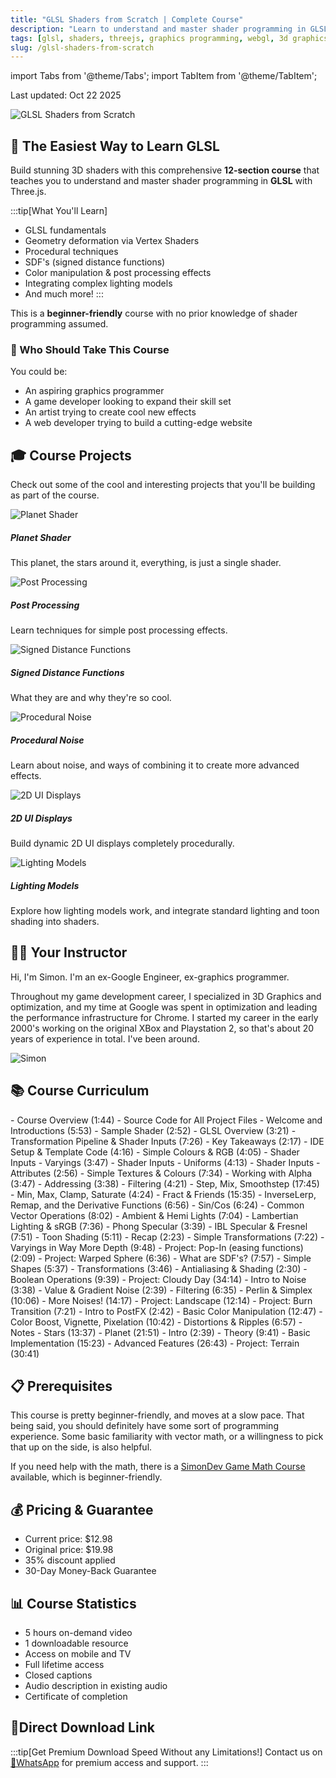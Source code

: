 ```yaml
---
title: "GLSL Shaders from Scratch | Complete Course"
description: "Learn to understand and master shader programming in GLSL with Three.js. Build stunning 3D shaders from beginner to advanced level."
tags: [glsl, shaders, threejs, graphics programming, webgl, 3d graphics]
slug: /glsl-shaders-from-scratch
---
```


import Tabs from '@theme/Tabs';
import TabItem from '@theme/TabItem';

Last updated: Oct 22 2025

![GLSL Shaders from Scratch](https://uploads.teachablecdn.com/attachments/sGCH8MVZR3esQlfc0zw0_thumbnail-no-text.jpg)

## 🚀 The Easiest Way to Learn GLSL

Build stunning 3D shaders with this comprehensive **12-section course** that teaches you to understand and master shader programming in **GLSL** with Three.js.

:::tip[What You'll Learn]
- GLSL fundamentals
- Geometry deformation via Vertex Shaders
- Procedural techniques
- SDF's (signed distance functions)
- Color manipulation & post processing effects
- Integrating complex lighting models
- And much more!
:::

This is a **beginner-friendly** course with no prior knowledge of shader programming assumed.

### 👥 Who Should Take This Course

You could be:

- An aspiring graphics programmer
- A game developer looking to expand their skill set
- An artist trying to create cool new effects
- A web developer trying to build a cutting-edge website

## 🎓 Course Projects

Check out some of the cool and interesting projects that you'll be building as part of the course.

![Planet Shader](https://uploads.teachablecdn.com/attachments/vPrGGVTnT2mRtcB65og5_Screenshot+2024-04-25+120512.png)

##### **Planet Shader**
This planet, the stars around it, everything, is just a single shader.

![Post Processing](https://uploads.teachablecdn.com/attachments/kQ3991JRRSaAAO4jXCcb_Screenshot+from+2022-05-19+10-07-45.png)

##### **Post Processing**
Learn techniques for simple post processing effects.

![Signed Distance Functions](https://uploads.teachablecdn.com/attachments/EpHx4ZcbQDSIRagY6uy8_untitled-f006723.png)

##### **Signed Distance Functions**
What they are and why they're so cool.

![Procedural Noise](https://uploads.teachablecdn.com/attachments/FgLvorFWR6CAVM2QqbOH_untitled-f003257.png)

##### **Procedural Noise**
Learn about noise, and ways of combining it to create more advanced effects.

![2D UI Displays](https://uploads.teachablecdn.com/attachments/FuAFgDrS4OpNJzIZWvKf_untitled-f001907.png)

##### **2D UI Displays**
Build dynamic 2D UI displays completely procedurally.

![Lighting Models](https://uploads.teachablecdn.com/attachments/FuAFgDrS4OpNJzIZWvKf_untitled-f001907.png)

##### **Lighting Models**
Explore how lighting models work, and integrate standard lighting and toon shading into shaders.

## 👨‍🏫 Your Instructor

Hi, I'm Simon. I'm an ex-Google Engineer, ex-graphics programmer.

Throughout my game development career, I specialized in 3D Graphics and optimization, and my time at Google was spent in optimization and leading the performance infrastructure for Chrome. I started my career in the early 2000's working on the original XBox and Playstation 2, so that's about 20 years of experience in total. I've been around.

![Simon](https://uploads.teachablecdn.com/attachments/V6sJatyrTt6meLOBoO3y_unnamed.jpg)

## 📚 Course Curriculum

<Tabs>
<TabItem value="overview" label="Overview">
- Course Overview (1:44)
- Source Code for All Project Files
- Welcome and Introductions (5:53)
- Sample Shader (2:52)
- GLSL Overview (3:21)
- Transformation Pipeline & Shader Inputs (7:26)
- Key Takeaways (2:17)
</TabItem>
<TabItem value="first-shader" label="Your First Shader">
- IDE Setup & Template Code (4:16)
- Simple Colours & RGB (4:05)
- Shader Inputs - Varyings (3:47)
- Shader Inputs - Uniforms (4:13)
- Shader Inputs - Attributes (2:56)
</TabItem>
<TabItem value="textures" label="Textures">
- Simple Textures & Colours (7:34)
- Working with Alpha (3:47)
- Addressing (3:38)
- Filtering (4:21)
</TabItem>
<TabItem value="functions" label="Common Functions">
- Step, Mix, Smoothstep (17:45)
- Min, Max, Clamp, Saturate (4:24)
- Fract & Friends (15:35)
- InverseLerp, Remap, and the Derivative Functions (6:56)
</TabItem>
<TabItem value="math" label="Vector Operations">
- Sin/Cos (6:24)
- Common Vector Operations (8:02)
</TabItem>
<TabItem value="lighting" label="Lighting Models">
- Ambient & Hemi Lights (7:04)
- Lambertian Lighting & sRGB (7:36)
- Phong Specular (3:39)
- IBL Specular & Fresnel (7:51)
- Toon Shading (5:11)
</TabItem>
<TabItem value="vertex" label="Vertex Shaders">
- Recap (2:23)
- Simple Transformations (7:22)
- Varyings in Way More Depth (9:48)
- Project: Pop-In (easing functions) (2:09)
- Project: Warped Sphere (6:36)
</TabItem>
<TabItem value="sdf" label="SDF's & Simple Shapes">
- What are SDF's? (7:57)
- Simple Shapes (5:37)
- Transformations (3:46)
- Antialiasing & Shading (2:30)
- Boolean Operations (9:39)
- Project: Cloudy Day (34:14)
</TabItem>
<TabItem value="noise" label="Noise">
- Intro to Noise (3:38)
- Value & Gradient Noise (2:39)
- Filtering (6:35)
- Perlin & Simplex (10:06)
- More Noises! (14:17)
- Project: Landscape (12:14)
- Project: Burn Transition (7:21)
</TabItem>
<TabItem value="postfx" label="PostFX">
- Intro to PostFX (2:42)
- Basic Color Manipulation (12:47)
- Color Boost, Vignette, Pixelation (10:42)
- Distortions & Ripples (6:57)
</TabItem>
<TabItem value="planet" label="Planet Shader">
- Notes
- Stars (13:37)
- Planet (21:51)
</TabItem>
<TabItem value="raymarching" label="Raymarching">
- Intro (2:39)
- Theory (9:41)
- Basic Implementation (15:23)
- Advanced Features (26:43)
- Project: Terrain (30:41)
</TabItem>
</Tabs>

## 📋 Prerequisites

This course is pretty beginner-friendly, and moves at a slow pace. That being said, you should definitely have some sort of programming experience. Some basic familiarity with vector math, or a willingness to pick that up on the side, is also helpful.

If you need help with the math, there is a [SimonDev Game Math Course](https://simondev.teachable.com/p/game-math) available, which is beginner-friendly.

## 💰 Pricing & Guarantee

- Current price: $12.98
- Original price: $19.98
- 35% discount applied
- 30-Day Money-Back Guarantee

## 📊 Course Statistics

- 5 hours on-demand video
- 1 downloadable resource
- Access on mobile and TV
- Full lifetime access
- Closed captions
- Audio description in existing audio
- Certificate of completion

## 🚀Direct Download Link

:::tip[Get Premium Download Speed Without any Limitations!]
Contact us on [💬WhatsApp](https://wa.me/+8613237610083) for premium access and support.
:::
